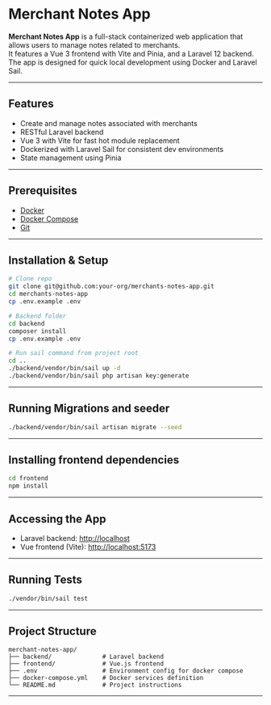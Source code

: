 # Merchant Notes App

**Merchant Notes App** is a full-stack containerized web application that allows users to manage notes related to merchants.  
It features a Vue 3 frontend with Vite and Pinia, and a Laravel 12 backend.  
The app is designed for quick local development using Docker and Laravel Sail.

---

## Features

- Create and manage notes associated with merchants
- RESTful Laravel backend
- Vue 3 with Vite for fast hot module replacement
- Dockerized with Laravel Sail for consistent dev environments
- State management using Pinia

---

## Prerequisites

- [Docker](https://www.docker.com/)
- [Docker Compose](https://docs.docker.com/compose/)
- [Git](https://git-scm.com/)

---

## Installation & Setup

```bash
# Clone repo
git clone git@github.com:your-org/merchants-notes-app.git
cd merchants-notes-app
cp .env.example .env

# Backend folder
cd backend
composer install 
cp .env.example .env

# Run sail command from project root
cd ..
./backend/vendor/bin/sail up -d
./backend/vendor/bin/sail php artisan key:generate
```

---

## Running Migrations and seeder

```bash
./backend/vendor/bin/sail artisan migrate --seed
```

---

## Installing frontend dependencies

```bash
cd frontend 
npm install
```

---

## Accessing the App

- Laravel backend: [http://localhost](http://localhost)
- Vue frontend (Vite): [http://localhost:5173](http://localhost:5173)

---

## Running Tests

```bash
./vendor/bin/sail test
```

---

## Project Structure

```
merchant-notes-app/
├── backend/              # Laravel backend
├── frontend/             # Vue.js frontend
├── .env                  # Environment config for docker compose
├── docker-compose.yml    # Docker services definition
└── README.md             # Project instructions
```

---
